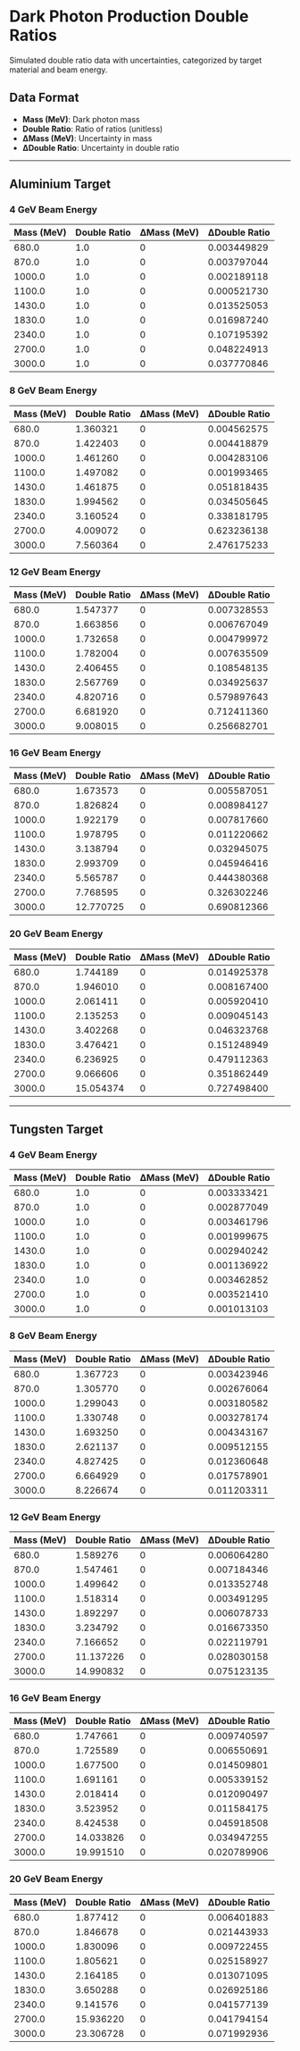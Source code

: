 # Dark Photon Production Double Ratios

Simulated double ratio data with uncertainties, categorized by target material and beam energy.

## Data Format
- **Mass (MeV)**: Dark photon mass
- **Double Ratio**: Ratio of ratios (unitless)
- **ΔMass (MeV)**: Uncertainty in mass
- **ΔDouble Ratio**: Uncertainty in double ratio

---

## Aluminium Target

### 4 GeV Beam Energy
| Mass (MeV) | Double Ratio | ΔMass (MeV) | ΔDouble Ratio    |
|------------|--------------|------------|------------------|
| 680.0      | 1.0          | 0          | 0.003449829      |
| 870.0      | 1.0          | 0          | 0.003797044      |
| 1000.0     | 1.0          | 0          | 0.002189118      |
| 1100.0     | 1.0          | 0          | 0.000521730      |
| 1430.0     | 1.0          | 0          | 0.013525053      |
| 1830.0     | 1.0          | 0          | 0.016987240      |
| 2340.0     | 1.0          | 0          | 0.107195392      |
| 2700.0     | 1.0          | 0          | 0.048224913      |
| 3000.0     | 1.0          | 0          | 0.037770846      |

### 8 GeV Beam Energy
| Mass (MeV) | Double Ratio | ΔMass (MeV) | ΔDouble Ratio    |
|------------|--------------|------------|------------------|
| 680.0      | 1.360321     | 0          | 0.004562575      |
| 870.0      | 1.422403     | 0          | 0.004418879      |
| 1000.0     | 1.461260     | 0          | 0.004283106      |
| 1100.0     | 1.497082     | 0          | 0.001993465      |
| 1430.0     | 1.461875     | 0          | 0.051818435      |
| 1830.0     | 1.994562     | 0          | 0.034505645      |
| 2340.0     | 3.160524     | 0          | 0.338181795      |
| 2700.0     | 4.009072     | 0          | 0.623236138      |
| 3000.0     | 7.560364     | 0          | 2.476175233      |

### 12 GeV Beam Energy
| Mass (MeV) | Double Ratio | ΔMass (MeV) | ΔDouble Ratio    |
|------------|--------------|------------|------------------|
| 680.0      | 1.547377     | 0          | 0.007328553      |
| 870.0      | 1.663856     | 0          | 0.006767049      |
| 1000.0     | 1.732658     | 0          | 0.004799972      |
| 1100.0     | 1.782004     | 0          | 0.007635509      |
| 1430.0     | 2.406455     | 0          | 0.108548135      |
| 1830.0     | 2.567769     | 0          | 0.034925637      |
| 2340.0     | 4.820716     | 0          | 0.579897643      |
| 2700.0     | 6.681920     | 0          | 0.712411360      |
| 3000.0     | 9.008015     | 0          | 0.256682701      |

### 16 GeV Beam Energy
| Mass (MeV) | Double Ratio | ΔMass (MeV) | ΔDouble Ratio    |
|------------|--------------|------------|------------------|
| 680.0      | 1.673573     | 0          | 0.005587051      |
| 870.0      | 1.826824     | 0          | 0.008984127      |
| 1000.0     | 1.922179     | 0          | 0.007817660      |
| 1100.0     | 1.978795     | 0          | 0.011220662      |
| 1430.0     | 3.138794     | 0          | 0.032945075      |
| 1830.0     | 2.993709     | 0          | 0.045946416      |
| 2340.0     | 5.565787     | 0          | 0.444380368      |
| 2700.0     | 7.768595     | 0          | 0.326302246      |
| 3000.0     | 12.770725    | 0          | 0.690812366      |

### 20 GeV Beam Energy
| Mass (MeV) | Double Ratio | ΔMass (MeV) | ΔDouble Ratio    |
|------------|--------------|------------|------------------|
| 680.0      | 1.744189     | 0          | 0.014925378      |
| 870.0      | 1.946010     | 0          | 0.008167400      |
| 1000.0     | 2.061411     | 0          | 0.005920410      |
| 1100.0     | 2.135253     | 0          | 0.009045143      |
| 1430.0     | 3.402268     | 0          | 0.046323768      |
| 1830.0     | 3.476421     | 0          | 0.151248949      |
| 2340.0     | 6.236925     | 0          | 0.479112363      |
| 2700.0     | 9.066606     | 0          | 0.351862449      |
| 3000.0     | 15.054374    | 0          | 0.727498400      |

---

## Tungsten Target

### 4 GeV Beam Energy
| Mass (MeV) | Double Ratio | ΔMass (MeV) | ΔDouble Ratio    |
|------------|--------------|------------|------------------|
| 680.0      | 1.0          | 0          | 0.003333421      |
| 870.0      | 1.0          | 0          | 0.002877049      |
| 1000.0     | 1.0          | 0          | 0.003461796      |
| 1100.0     | 1.0          | 0          | 0.001999675      |
| 1430.0     | 1.0          | 0          | 0.002940242      |
| 1830.0     | 1.0          | 0          | 0.001136922      |
| 2340.0     | 1.0          | 0          | 0.003462852      |
| 2700.0     | 1.0          | 0          | 0.003521410      |
| 3000.0     | 1.0          | 0          | 0.001013103      |

### 8 GeV Beam Energy
| Mass (MeV) | Double Ratio | ΔMass (MeV) | ΔDouble Ratio    |
|------------|--------------|------------|------------------|
| 680.0      | 1.367723     | 0          | 0.003423946      |
| 870.0      | 1.305770     | 0          | 0.002676064      |
| 1000.0     | 1.299043     | 0          | 0.003180582      |
| 1100.0     | 1.330748     | 0          | 0.003278174      |
| 1430.0     | 1.693250     | 0          | 0.004343167      |
| 1830.0     | 2.621137     | 0          | 0.009512155      |
| 2340.0     | 4.827425     | 0          | 0.012360648      |
| 2700.0     | 6.664929     | 0          | 0.017578901      |
| 3000.0     | 8.226674     | 0          | 0.011203311      |

### 12 GeV Beam Energy
| Mass (MeV) | Double Ratio | ΔMass (MeV) | ΔDouble Ratio    |
|------------|--------------|------------|------------------|
| 680.0      | 1.589276     | 0          | 0.006064280      |
| 870.0      | 1.547461     | 0          | 0.007184346      |
| 1000.0     | 1.499642     | 0          | 0.013352748      |
| 1100.0     | 1.518314     | 0          | 0.003491295      |
| 1430.0     | 1.892297     | 0          | 0.006078733      |
| 1830.0     | 3.234792     | 0          | 0.016673350      |
| 2340.0     | 7.166652     | 0          | 0.022119791      |
| 2700.0     | 11.137226    | 0          | 0.028030158      |
| 3000.0     | 14.990832    | 0          | 0.075123135      |

### 16 GeV Beam Energy
| Mass (MeV) | Double Ratio | ΔMass (MeV) | ΔDouble Ratio    |
|------------|--------------|------------|------------------|
| 680.0      | 1.747661     | 0          | 0.009740597      |
| 870.0      | 1.725589     | 0          | 0.006550691      |
| 1000.0     | 1.677500     | 0          | 0.014509801      |
| 1100.0     | 1.691161     | 0          | 0.005339152      |
| 1430.0     | 2.018414     | 0          | 0.012090497      |
| 1830.0     | 3.523952     | 0          | 0.011584175      |
| 2340.0     | 8.424538     | 0          | 0.045918508      |
| 2700.0     | 14.033826    | 0          | 0.034947255      |
| 3000.0     | 19.991510    | 0          | 0.020789906      |

### 20 GeV Beam Energy
| Mass (MeV) | Double Ratio | ΔMass (MeV) | ΔDouble Ratio    |
|------------|--------------|------------|------------------|
| 680.0      | 1.877412     | 0          | 0.006401883      |
| 870.0      | 1.846678     | 0          | 0.021443933      |
| 1000.0     | 1.830096     | 0          | 0.009722455      |
| 1100.0     | 1.805621     | 0          | 0.025158927      |
| 1430.0     | 2.164185     | 0          | 0.013071095      |
| 1830.0     | 3.650288     | 0          | 0.026925186      |
| 2340.0     | 9.141576     | 0          | 0.041577139      |
| 2700.0     | 15.936220    | 0          | 0.041794154      |
| 3000.0     | 23.306728    | 0          | 0.071992936      |
